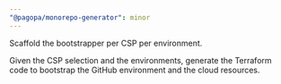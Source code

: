 ```yaml
---
"@pagopa/monorepo-generator": minor
---
```


Scaffold the bootstrapper per CSP per environment.

Given the CSP selection and the environments, generate the Terraform code
to bootstrap the GitHub environment and the cloud resources.
